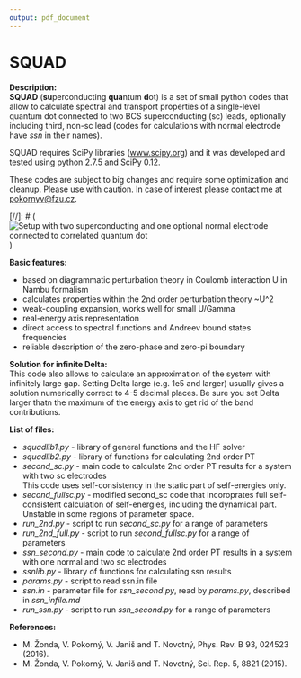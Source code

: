 ```yaml
---
output: pdf_document
---
```

SQUAD
=====
**Description:**  
**SQUAD** (**su**perconducting **qua**ntum **d**ot) is a set of small python codes that allow to calculate spectral 
and transport properties of a single-level quantum dot connected to two BCS superconducting (sc) leads, 
optionally including third, non-sc lead (codes for calculations with normal electrode have *ssn* in their names).
  
SQUAD requires SciPy libraries (www.scipy.org) and it was developed and tested using python 2.7.5 and SciPy 0.12.  
  
These codes are subject to big changes and require some optimization and cleanup. Please use with caution. 
In case of interest please contact me at pokornyv@fzu.cz.

[//]: # (![Setup with two superconducting and one optional normal electrode connected to correlated quantum dot](dot_lead_ssn2.jpg))

**Basic features:**  
- based on diagrammatic perturbation theory in Coulomb interaction U in Nambu formalism  
- calculates properties within the 2nd order perturbation theory ~U^2  
- weak-coupling expansion, works well for small U/Gamma  
- real-energy axis representation  
- direct access to spectral functions and Andreev bound states frequencies  
- reliable description of the zero-phase and zero-pi boundary  

**Solution for infinite Delta:**  
This code also allows to calculate an approximation of the system with infinitely large gap. Setting Delta large 
(e.g. 1e5 and larger) usually gives a solution numerically correct to 4-5 decimal places. Be sure you set Delta larger
thatn the maximum of the energy axis to get rid of the band contributions.  

**List of files:**  
- *squadlib1.py* - library of general functions and the HF solver  
- *squadlib2.py* - library of functions for calculating 2nd order PT  
- *second_sc.py* - main code to calculate 2nd order PT results for a system with two sc electrodes  
This code uses self-consistency in the static part of self-energies only.  
- *second_fullsc.py* - modified second_sc code that incoroprates full self-consistent calculation of self-energies, 
including the dynamical part. Unstable in some regions of parameter space.  
- *run_2nd.py* - script to run *second_sc.py* for a range of parameters  
- *run_2nd_full.py* - script to run *second_fullsc.py* for a range of parameters  
- *ssn_second.py* - main code to calculate 2nd order PT results in a system with one normal and two
sc electrodes  
- *ssnlib.py* - library of functions for calculating ssn results  
- *params.py* - script to read ssn.in file  
- *ssn.in* - parameter file for *ssn_second.py*, read by *params.py*, described in *ssn_infile.md*
- *run_ssn.py* - script to run *ssn_second.py* for a range of parameters  

**References:**  
- M. Žonda, V. Pokorný, V. Janiš and T. Novotný, Phys. Rev. B 93, 024523 (2016).  
- M. Žonda, V. Pokorný, V. Janiš and T. Novotný, Sci. Rep. 5, 8821 (2015).  
